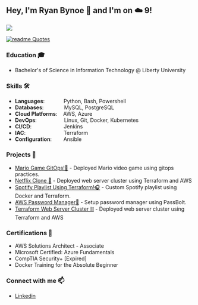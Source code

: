 ## Hey, I'm Ryan Bynoe 👋 and I'm on ☁️ 9!

![](/assets/converted.gif)

[![readme Quotes](https://quotes-github-readme.vercel.app/api?theme=catppuccin)](https://github.com/piyushsuthar/github-readme-quotes)
### Education 🎓
- Bachelor's of Science in Information Technology @ Liberty University
### Skills 🛠️
- **Languages**:&nbsp;&nbsp;&nbsp;&nbsp;&nbsp;&nbsp;&nbsp;&nbsp;&nbsp;&nbsp;&nbsp;&nbsp;                    Python, Bash, Powershell
- **Databases**:&nbsp;&nbsp;&nbsp;&nbsp;&nbsp;&nbsp;&nbsp;&nbsp;&nbsp;&nbsp;&nbsp;&nbsp;&nbsp;                        MySQL, PostgreSQL
- **Cloud Platforms**:  &nbsp;&nbsp;                  AWS, Azure
- **DevOps**:    &nbsp;&nbsp;&nbsp;&nbsp;&nbsp;&nbsp;&nbsp;&nbsp;&nbsp;&nbsp;&nbsp;&nbsp;&nbsp;&nbsp;&nbsp;       Linux, Git, Docker, Kubernetes
- **CI/CD**:&nbsp;&nbsp;&nbsp;&nbsp;&nbsp;&nbsp;&nbsp;&nbsp;&nbsp;&nbsp;&nbsp;&nbsp;&nbsp;&nbsp;&nbsp;&nbsp;&nbsp;&nbsp;&nbsp;&nbsp;&nbsp;            Jenkins
- **IAC**: &nbsp;&nbsp;&nbsp;&nbsp;&nbsp;&nbsp;&nbsp;&nbsp;&nbsp;&nbsp;&nbsp;&nbsp;&nbsp;&nbsp;&nbsp;&nbsp;&nbsp;&nbsp;&nbsp;&nbsp;&nbsp;&nbsp;&nbsp;&nbsp;             Terraform
- **Configuration**:&nbsp;&nbsp;&nbsp;&nbsp;&nbsp;&nbsp;&nbsp;  Ansible

### Projects 🔧
- [Mario Game GitOps!🍄](https://github.com/ryanbynoe/mario-game) - Deployed Mario video game using gitops practices.
- [Netflix Clone 📼](https://github.com/ryanbynoe/aws-netflix-clone-kubernetes) - Deployed web server cluster using Terraform and AWS
- [Spotify Playlist Using Terraform!🎧](https://github.com/ryanbynoe/spotifytf) - Custom Spotify playlist using Docker and Terraform.
- [AWS Password Manager🔐](https://github.com/ryanbynoe/aws_password_manager) - Setup password manager using PassBolt.
- [Terraform Web Server Cluster ⛓️](https://github.com/ryanbynoe/terraform-project-1) - Deployed web server cluster using Terraform and AWS

### Certifications 📜

- AWS Solutions Architect - Associate
- Microsoft Certified: Azure Fundamentals
- CompTIA Security+ [Expired]
- Docker Training for the Absolute Beginner

### Connect with me 📫
- [Linkedin](https://www.linkedin.com/in/ryanbynoe/)
